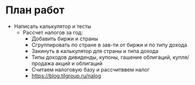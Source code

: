 # План работ
* Написать калькулятор и тесты
  * Рассчет налогов за год: 
    * Добавить биржи и страны
    * Сгруппировать по стране в зав-ти от биржи и по типу дохода
    * Закинуть в калькулятор для страны и типа дохода
    * Типы доходов дивиденды, купоны, гашение облигаций, купля/продажа акций и облигаций
    * Считаем налоговую базу и рассчитввем налог
    * https://blog.tilgroup.ru/nalog